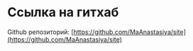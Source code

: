 # Ссылка на гитхаб

Github репозиторий: [https://github.com/MaAnastasiya/site](https://github.com/MaAnastasiya/site)

